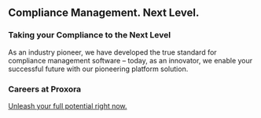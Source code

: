 ## Compliance Management. Next Level.

### Taking your Compliance to the Next Level
 
As an industry pioneer, we have developed the true standard for compliance management software – today, as an innovator, we enable your successful future with our pioneering platform solution.


### Careers at Proxora

[Unleash your full potential right now.](https://www.proxora.com/en/careers/)

